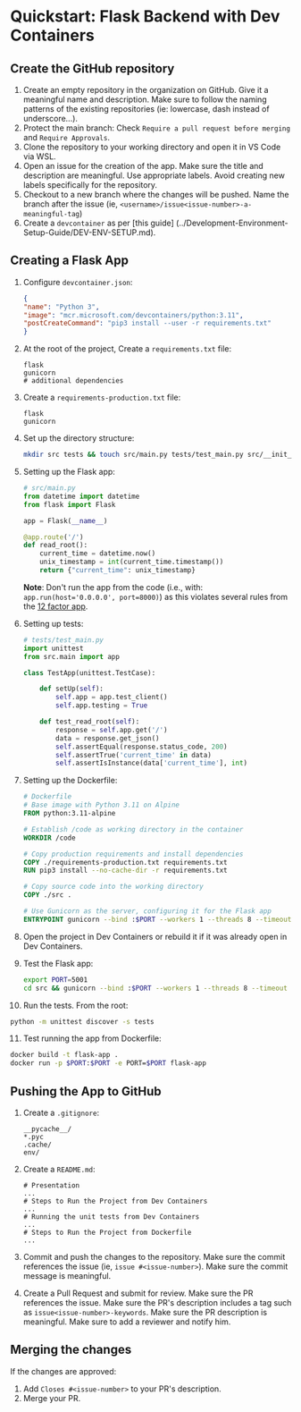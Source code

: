 # Quickstart: Flask Backend with Dev Containers

## Create the GitHub repository

1. Create an empty repository in the organization on GitHub. Give it a meaningful
name and description. Make sure to follow the naming patterns of the existing
repositories (ie: lowercase, dash instead of underscore...).
2. Protect the main branch: Check `Require a pull request before merging` and
`Require Approvals`.
3. Clone the repository to your working directory and open it in VS Code via
WSL.
4. Open an issue for the creation of the app. Make sure the title and description
are meaningful. Use appropriate labels. Avoid creating new labels specifically for
the repository.
5. Checkout to a new branch where the changes will be pushed. Name the branch
after the issue (ie, `<username>/issue<issue-number>-a-meaningful-tag`)
6. Create a `devcontainer` as per [this guide]
(../Development-Environment-Setup-Guide/DEV-ENV-SETUP.md).

## Creating a Flask App

1. Configure `devcontainer.json`:

    ```json
    {
    "name": "Python 3",
    "image": "mcr.microsoft.com/devcontainers/python:3.11",
    "postCreateCommand": "pip3 install --user -r requirements.txt"
    }
    ```

2. At the root of the project, Create a `requirements.txt` file:

    ```
    flask
    gunicorn
    # additional dependencies
    ```

3. Create a `requirements-production.txt` file:

    ```
    flask
    gunicorn
    ```

4. Set up the directory structure:

    ```bash
    mkdir src tests && touch src/main.py tests/test_main.py src/__init__.py tests/__init__.py Dockerfile
    ```

5. Setting up the Flask app:

    ```python
    # src/main.py
    from datetime import datetime
    from flask import Flask

    app = Flask(__name__)

    @app.route('/')
    def read_root():
        current_time = datetime.now()
        unix_timestamp = int(current_time.timestamp())
        return {"current_time": unix_timestamp}
    ```

    **Note**: Don't run the app from the code (i.e., with:
    `app.run(host='0.0.0.0', port=8000)`) as this violates several rules
    from the [12 factor app](https://12factor.net).

6. Setting up tests:

    ```python
    # tests/test_main.py
    import unittest
    from src.main import app

    class TestApp(unittest.TestCase):

        def setUp(self):
            self.app = app.test_client()
            self.app.testing = True

        def test_read_root(self):
            response = self.app.get('/')
            data = response.get_json()
            self.assertEqual(response.status_code, 200)
            self.assertTrue('current_time' in data)
            self.assertIsInstance(data['current_time'], int)
    ```

7. Setting up the Dockerfile:

    ```dockerfile
    # Dockerfile
    # Base image with Python 3.11 on Alpine
    FROM python:3.11-alpine

    # Establish /code as working directory in the container
    WORKDIR /code

    # Copy production requirements and install dependencies
    COPY ./requirements-production.txt requirements.txt
    RUN pip3 install --no-cache-dir -r requirements.txt

    # Copy source code into the working directory
    COPY ./src .

    # Use Gunicorn as the server, configuring it for the Flask app
    ENTRYPOINT gunicorn --bind :$PORT --workers 1 --threads 8 --timeout 0 --forwarded-allow-ips "*" main:app
    ```

8. Open the project in Dev Containers or rebuild it if it was already open in
Dev Containers.

9. Test the Flask app:

    ```bash
    export PORT=5001
    cd src && gunicorn --bind :$PORT --workers 1 --threads 8 --timeout 0 --forwarded-allow-ips "*" main:app
    ```

10. Run the tests. From the root:

```bash
python -m unittest discover -s tests
```

11. Test running the app from Dockerfile:

```bash
docker build -t flask-app .
docker run -p $PORT:$PORT -e PORT=$PORT flask-app
```

## Pushing the App to GitHub

1. Create a `.gitignore`:

    ```
    __pycache__/
    *.pyc
    .cache/
    env/
    ```

2. Create a `README.md`:

    ```
    # Presentation
    ...
    # Steps to Run the Project from Dev Containers
    ...
    # Running the unit tests from Dev Containers
    ...
    # Steps to Run the Project from Dockerfile
    ...
    ```

3. Commit and push the changes to the repository. Make sure the commit
references the issue (ie, `issue #<issue-number>`). Make sure the commit message
is meaningful.
4. Create a Pull Request and submit for review. Make sure the PR references the
issue. Make sure the PR's description includes a tag such as
`issue<issue-number>-keywords`. Make sure the PR description is meaningful.
Make sure to add a reviewer and notify him.

## Merging the changes

If the changes are approved:

1. Add `Closes #<issue-number>` to your PR's description.
2. Merge your PR.
